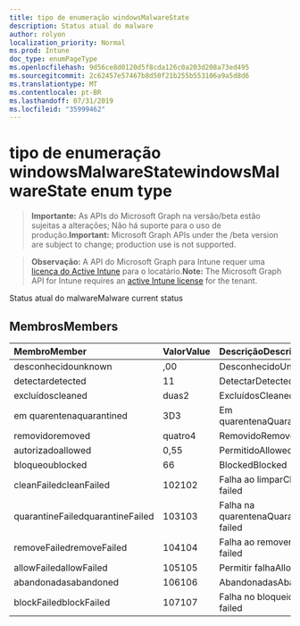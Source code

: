 ```yaml
---
title: tipo de enumeração windowsMalwareState
description: Status atual do malware
author: rolyon
localization_priority: Normal
ms.prod: Intune
doc_type: enumPageType
ms.openlocfilehash: 9d56ce8d0120d5f8cda126c0a203d208a73ed495
ms.sourcegitcommit: 2c62457e57467b8d50f21b255b553106a9a5d8d6
ms.translationtype: MT
ms.contentlocale: pt-BR
ms.lasthandoff: 07/31/2019
ms.locfileid: "35999462"
---
```

# <a name="windowsmalwarestate-enum-type"></a><span data-ttu-id="0753c-103">tipo de enumeração windowsMalwareState</span><span class="sxs-lookup"><span data-stu-id="0753c-103">windowsMalwareState enum type</span></span>

> <span data-ttu-id="0753c-104">**Importante:** As APIs do Microsoft Graph na versão/beta estão sujeitas a alterações; Não há suporte para o uso de produção.</span><span class="sxs-lookup"><span data-stu-id="0753c-104">**Important:** Microsoft Graph APIs under the /beta version are subject to change; production use is not supported.</span></span>

> <span data-ttu-id="0753c-105">**Observação:** A API do Microsoft Graph para Intune requer uma [licença do Active Intune](https://go.microsoft.com/fwlink/?linkid=839381) para o locatário.</span><span class="sxs-lookup"><span data-stu-id="0753c-105">**Note:** The Microsoft Graph API for Intune requires an [active Intune license](https://go.microsoft.com/fwlink/?linkid=839381) for the tenant.</span></span>

<span data-ttu-id="0753c-106">Status atual do malware</span><span class="sxs-lookup"><span data-stu-id="0753c-106">Malware current status</span></span>

## <a name="members"></a><span data-ttu-id="0753c-107">Membros</span><span class="sxs-lookup"><span data-stu-id="0753c-107">Members</span></span>
|<span data-ttu-id="0753c-108">Membro</span><span class="sxs-lookup"><span data-stu-id="0753c-108">Member</span></span>|<span data-ttu-id="0753c-109">Valor</span><span class="sxs-lookup"><span data-stu-id="0753c-109">Value</span></span>|<span data-ttu-id="0753c-110">Descrição</span><span class="sxs-lookup"><span data-stu-id="0753c-110">Description</span></span>|
|:---|:---|:---|
|<span data-ttu-id="0753c-111">desconhecido</span><span class="sxs-lookup"><span data-stu-id="0753c-111">unknown</span></span>|<span data-ttu-id="0753c-112">,0</span><span class="sxs-lookup"><span data-stu-id="0753c-112">0</span></span>|<span data-ttu-id="0753c-113">Desconhecido</span><span class="sxs-lookup"><span data-stu-id="0753c-113">Unknown</span></span>|
|<span data-ttu-id="0753c-114">detectar</span><span class="sxs-lookup"><span data-stu-id="0753c-114">detected</span></span>|<span data-ttu-id="0753c-115">1</span><span class="sxs-lookup"><span data-stu-id="0753c-115">1</span></span>|<span data-ttu-id="0753c-116">Detectar</span><span class="sxs-lookup"><span data-stu-id="0753c-116">Detected</span></span>|
|<span data-ttu-id="0753c-117">excluídos</span><span class="sxs-lookup"><span data-stu-id="0753c-117">cleaned</span></span>|<span data-ttu-id="0753c-118">duas</span><span class="sxs-lookup"><span data-stu-id="0753c-118">2</span></span>|<span data-ttu-id="0753c-119">Excluídos</span><span class="sxs-lookup"><span data-stu-id="0753c-119">Cleaned</span></span>|
|<span data-ttu-id="0753c-120">em quarentena</span><span class="sxs-lookup"><span data-stu-id="0753c-120">quarantined</span></span>|<span data-ttu-id="0753c-121">3D</span><span class="sxs-lookup"><span data-stu-id="0753c-121">3</span></span>|<span data-ttu-id="0753c-122">Em quarentena</span><span class="sxs-lookup"><span data-stu-id="0753c-122">Quarantined</span></span>|
|<span data-ttu-id="0753c-123">removido</span><span class="sxs-lookup"><span data-stu-id="0753c-123">removed</span></span>|<span data-ttu-id="0753c-124">quatro</span><span class="sxs-lookup"><span data-stu-id="0753c-124">4</span></span>|<span data-ttu-id="0753c-125">Removido</span><span class="sxs-lookup"><span data-stu-id="0753c-125">Removed</span></span>|
|<span data-ttu-id="0753c-126">autorizado</span><span class="sxs-lookup"><span data-stu-id="0753c-126">allowed</span></span>|<span data-ttu-id="0753c-127">0,5</span><span class="sxs-lookup"><span data-stu-id="0753c-127">5</span></span>|<span data-ttu-id="0753c-128">Permitido</span><span class="sxs-lookup"><span data-stu-id="0753c-128">Allowed</span></span>|
|<span data-ttu-id="0753c-129">bloqueou</span><span class="sxs-lookup"><span data-stu-id="0753c-129">blocked</span></span>|<span data-ttu-id="0753c-130">6</span><span class="sxs-lookup"><span data-stu-id="0753c-130">6</span></span>|<span data-ttu-id="0753c-131">Blocked</span><span class="sxs-lookup"><span data-stu-id="0753c-131">Blocked</span></span>|
|<span data-ttu-id="0753c-132">cleanFailed</span><span class="sxs-lookup"><span data-stu-id="0753c-132">cleanFailed</span></span>|<span data-ttu-id="0753c-133">102</span><span class="sxs-lookup"><span data-stu-id="0753c-133">102</span></span>|<span data-ttu-id="0753c-134">Falha ao limpar</span><span class="sxs-lookup"><span data-stu-id="0753c-134">Clean failed</span></span>|
|<span data-ttu-id="0753c-135">quarantineFailed</span><span class="sxs-lookup"><span data-stu-id="0753c-135">quarantineFailed</span></span>|<span data-ttu-id="0753c-136">103</span><span class="sxs-lookup"><span data-stu-id="0753c-136">103</span></span>|<span data-ttu-id="0753c-137">Falha na quarentena</span><span class="sxs-lookup"><span data-stu-id="0753c-137">Quarantine failed</span></span>|
|<span data-ttu-id="0753c-138">removeFailed</span><span class="sxs-lookup"><span data-stu-id="0753c-138">removeFailed</span></span>|<span data-ttu-id="0753c-139">104</span><span class="sxs-lookup"><span data-stu-id="0753c-139">104</span></span>|<span data-ttu-id="0753c-140">Falha ao remover</span><span class="sxs-lookup"><span data-stu-id="0753c-140">Remove failed</span></span>|
|<span data-ttu-id="0753c-141">allowFailed</span><span class="sxs-lookup"><span data-stu-id="0753c-141">allowFailed</span></span>|<span data-ttu-id="0753c-142">105</span><span class="sxs-lookup"><span data-stu-id="0753c-142">105</span></span>|<span data-ttu-id="0753c-143">Permitir falha</span><span class="sxs-lookup"><span data-stu-id="0753c-143">Allow failed</span></span>|
|<span data-ttu-id="0753c-144">abandonadas</span><span class="sxs-lookup"><span data-stu-id="0753c-144">abandoned</span></span>|<span data-ttu-id="0753c-145">106</span><span class="sxs-lookup"><span data-stu-id="0753c-145">106</span></span>|<span data-ttu-id="0753c-146">Abandonadas</span><span class="sxs-lookup"><span data-stu-id="0753c-146">Abandoned</span></span>|
|<span data-ttu-id="0753c-147">blockFailed</span><span class="sxs-lookup"><span data-stu-id="0753c-147">blockFailed</span></span>|<span data-ttu-id="0753c-148">107</span><span class="sxs-lookup"><span data-stu-id="0753c-148">107</span></span>|<span data-ttu-id="0753c-149">Falha no bloqueio</span><span class="sxs-lookup"><span data-stu-id="0753c-149">Block failed</span></span>|





